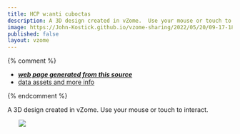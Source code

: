 ```yaml
---
title: HCP w:anti cuboctas
description: A 3D design created in vZome.  Use your mouse or touch to interact.
image: https://John-Kostick.github.io/vzome-sharing/2022/05/20/09-17-18-HCP-w:anti-cuboctas/HCP-w:anti-cuboctas.png
published: false
layout: vzome
---
```


{% comment %}
 - [***web page generated from this source***](<https://John-Kostick.github.io/vzome-sharing/2022/05/20/HCP-w:anti-cuboctas-09-17-18.html>)
 - [data assets and more info](<https://github.com/John-Kostick/vzome-sharing/tree/main/2022/05/20/09-17-18-HCP-w:anti-cuboctas/>)
 
{% endcomment %}

A 3D design created in vZome.  Use your mouse or touch to interact.

<vzome-viewer style="width: 87%; height: 60vh; margin: 5%"
       src="https://John-Kostick.github.io/vzome-sharing/2022/05/20/09-17-18-HCP-w:anti-cuboctas/HCP-w:anti-cuboctas.vZome" >
  <img src="https://John-Kostick.github.io/vzome-sharing/2022/05/20/09-17-18-HCP-w:anti-cuboctas/HCP-w:anti-cuboctas.png" />
</vzome-viewer>